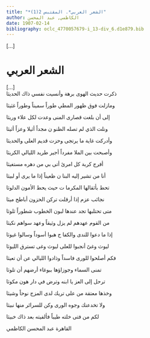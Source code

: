 ```yaml
---
title: "*الشعر العربي*. المقتبس 2(1)"
author: الكاظمي, عبد المحسن
date: 1907-02-14
bibliography: oclc_4770057679-i_13-div_6.d1e879.bib
---
```


 [...] 

#  الشعر العربي 

 [...]  
 ذكرت حديث الهوى برهة   وأنسيت نفسي ذاك الحديثا  

 ومازلت فوق ظهور المطي   طوراً سميناً وطوراً غثيثا  

 إلى أن بلغت قصارى المنى   وعدت لكل علاء وريثا  

 ونلت الذي لم تصله الظنو   ن مجداً أثيلا وعزاً أثيثا  

 وأدركت غاية ما يرتجى   وحزت قديم العلى والحديثا  

 وأصبحت بين الملا مفرداً   أجير طريد الليالي الكريثا  

 أفرج كربة كل امرئ   أتى بي من دهره مستغيثا  

 أنا من تشير إليه البنا   ن ظعيناً إذا ما يرى أو لبيثا  

 تحط بأثقالها المكرما   ت حيث يحط الأمون الدلوثا  

 نجائب عزم إذا أرقلت   تركن الحزون أباطح ميثا  

 متى تحتلبها تجد عندها   لبون الخطوب شطوراً ثلوثا  

 من القوم عهدهم لم يزل   وثيقاً وعهد سواهم نكيثا  

 إذا ما دعوا للندى والكفا   ح هبوا أسوداً وسالوا غيوثا  

 ليوث وغىً أنجبوا للعلى   ليوث وغى تسترق الليوثا  

 فكم أصلحوا للورى فاسداً   وذادوا الليالي عن أن تعيثا  

 تمنى السماء وجوزاؤها   ببوغاء أرضهم أن تلوثا  

 ترحل إلى العز يا ابنه   وترض في دار هون مكوثا  

 وخذها معتقة من على   تريك لدى المزج نوحاً وشيثا  

 ولا تخدعنك وجوه الورى   وكن للسرائر منها نبيثا  

 لكم من فتى خلته طيباً   فألفيته بعد ذاك خبيثا  

 القاهرة  عبد المحسن  الكاظمي 
